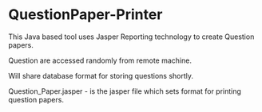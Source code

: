 # QuestionPaper-Printer
This Java based tool uses Jasper Reporting technology to create Question papers. 

Question are accessed randomly from remote machine.

Will share database format for storing questions shortly.

Question_Paper.jasper - is the jasper file which sets format for printing question papers.
